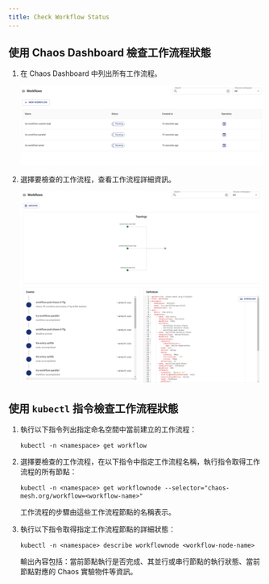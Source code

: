 ```yaml
---
title: Check Workflow Status
---
```


## 使用 Chaos Dashboard 檢查工作流程狀態

1. 在 Chaos Dashboard 中列出所有工作流程。

   ![List Workflow On Dashboard](./img/list-workflow-on-dashboard.png)

2. 選擇要檢查的工作流程，查看工作流程詳細資訊。

   ![Workflow Status On Dashboard](./img/workflow-status-on-dashboard.png)

## 使用 `kubectl` 指令檢查工作流程狀態

1. 執行以下指令列出指定命名空間中當前建立的工作流程：

   ```shell
   kubectl -n <namespace> get workflow
   ```

2. 選擇要檢查的工作流程，在以下指令中指定工作流程名稱，執行指令取得工作流程的所有節點：

   ```shell
   kubectl -n <namespace> get workflownode --selector="chaos-mesh.org/workflow=<workflow-name>"
   ```

   工作流程的步驟由這些工作流程節點的名稱表示。

3. 執行以下指令取得指定工作流程節點的詳細狀態：

   ```shell
   kubectl -n <namespace> describe workflownode <workflow-node-name>
   ```

   輸出內容包括：當前節點執行是否完成、其並行或串行節點的執行狀態、當前節點對應的 Chaos 實驗物件等資訊。